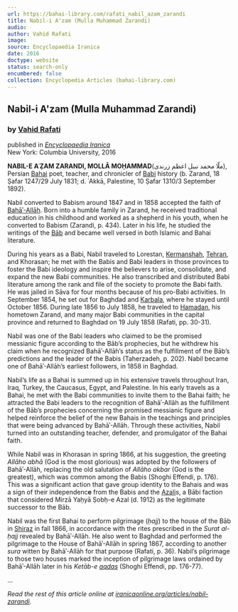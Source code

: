 ```yaml
---
url: https://bahai-library.com/rafati_nabil_azam_zarandi
title: Nabil-i A'zam (Mulla Muhammad Zarandi)
audio: 
author: Vahid Rafati
image: 
source: Encyclopaedia Iranica
date: 2016
doctype: website
status: search-only
encumbered: false
collection: Encyclopedia Articles (bahai-library.com)
---
```



## Nabil-i A'zam (Mulla Muhammad Zarandi)

### by [Vahid Rafati](https://bahai-library.com/author/Vahid+Rafati)

published in [_Encyclopaedia Iranica_](https://bahai-library.com/series/Encyclopaedia%20Iranica)  
New York: Columbia University, 2016


**NABIL-E AʿẒAM ZARANDI, MOLLĀ MOḤAMMAD**(ملّا محمد نبیل اعظم زرندی), Persian [Bahai](http://www.iranicaonline.org/articles/bahaism-index) poet, teacher, and chronicler of [Babi](http://www.iranicaonline.org/articles/babism-index) history (b. Zarand, 18 Ṣafar 1247/29 July 1831; d. ʿAkkā, Palestine, 10 Ṣafar 1310/3 September 1892).

Nabil converted to Babism around 1847 and in 1858 accepted the faith of [Bahāʾ-Allāh](http://www.iranicaonline.org/articles/baha-allah). Born into a humble family in Zarand, he received traditional education in his childhood and worked as a shepherd in his youth, when he converted to Babism (Zarandi, p. 434). Later in his life, he studied the writings of the [Bāb](http://www.iranicaonline.org/articles/bab-ali-mohammad-sirazi) and became well versed in both Islamic and Bahai literature. 

During his years as a Babi, Nabil traveled to Lorestan, [Kermanshah](http://www.iranicaonline.org/articles/kermanshah-parent), [Tehran](http://www.iranicaonline.org/articles/tehran-i), and Khorasan; he met with the Babis and Babi leaders in those provinces to foster the Babi ideology and inspire the believers to arise, consolidate, and expand the new Babi communities. He also transcribed and distributed Babi literature among the rank and file of the society to promote the Babi faith. He was jailed in Sāva for four months because of his pro-Babi activities. In September 1854, he set out for Baghdad and [Karbala](http://www.iranicaonline.org/articles/karbala), where he stayed until October 1856. During late 1856 to July 1858, he traveled to [Hamadan](http://www.iranicaonline.org/articles/hamadan), his hometown Zarand, and many major Babi communities in the capital province and returned to Baghdad on 19 July 1858 (Rafati, pp. 30-31).

Nabil was one of the Babi leaders who claimed to be the promised messianic figure according to the Bāb’s prophecies, but he withdrew his claim when he recognized Bahāʾ-Allāh’s status as the fulfillment of the Bāb’s predictions and the leader of the Babis (Taherzadeh, p. 202). Nabil became one of Bahāʾ-Allāh’s earliest followers, in 1858 in Baghdad.

Nabil’s life as a Bahai is summed up in his extensive travels throughout Iran, Iraq, Turkey, the Caucasus, Egypt, and Palestine. In his early travels as a Bahai, he met with the Babi communities to invite them to the Bahai faith; he attracted the Babi leaders to the recognition of Bahāʾ-Allāh as the fulfillment of the Bāb’s prophecies concerning the promised messianic figure and helped reinforce the belief of the new Bahais in the teachings and principles that were being advanced by Bahāʾ-Allāh. Through these activities, Nabil turned into an outstanding teacher, defender, and promulgator of the Bahai faith.

While Nabil was in Khorasan in spring 1866, at his suggestion, the greeting _Allāho abhā_ (God is the most glorious) was adopted by the followers of Bahāʾ-Allāh, replacing the old salutation of _Allāho akbar_ (God is the greatest), which was common among the Babis (Shoghi Effendi, p. 176). This was a significant action that gave group identity to the Bahais and was a sign of their independenc**e** from the Babis and the [Azali](http://www.iranicaonline.org/articles/azali-babism)s, a Bābi faction that considered Mirzā Yaḥyā Ṣobḥ-e Azal (d. 1912) as the legitimate successor to the Bāb.

Nabil was the first Bahai to perform pilgrimage (_ḥajj_) to the house of the Bāb in [Shiraz](http://www.iranicaonline.org/articles/shiraz-i-history-to-1940) in fall 1866, in accordance with the rites prescribed in the _Surat al-ḥajj_ revealed by Bahāʾ-Allāh. He also went to Baghdad and performed the pilgrimage to the House of Bahāʾ-Allāh in spring 1867, according to another _sura_ witten by Bahāʾ-Allāh for that purpose (Rafati, p. 36). Nabil’s pilgrimage to those two houses marked the inception of pilgrimage laws ordained by Bahāʾ-Allāh later in his _Ketāb-e_ [_aqdas_](http://www.iranicaonline.org/articles/aqdas-more-fullv-al-ketah-al-aqdas-pers) (Shoghi Effendi, pp. 176-77).

...

_Read the rest of this article online at [iranicaonline.org/articles/nabil-zarandi](http://www.iranicaonline.org/articles/nabil-zarandi)._